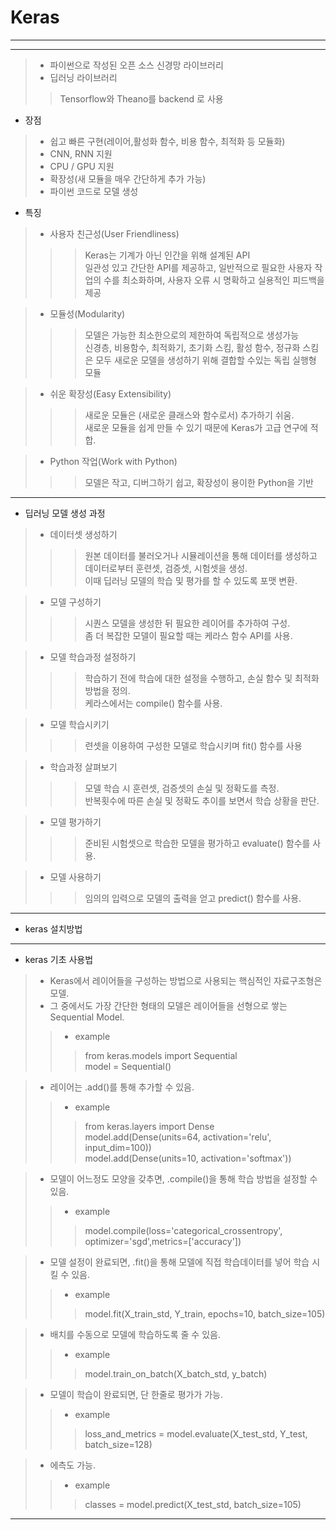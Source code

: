 # Keras  
----  


----  
> * 파이썬으로 작성된 오픈 소스 신경망 라이브러리  
> * 딥러닝 라이브러리  
>> Tensorflow와 Theano를 backend 로 사용  

* 장점  
> * 쉽고 빠른 구현(레이어,활성화 함수, 비용 함수, 최적화 등 모듈화)  
> * CNN, RNN 지원  
> * CPU / GPU 지원  
> * 확장성(새 모듈을 매우 간단하게 추가 가능)  
> * 파이썬 코드로 모델 생성  

* 특징  
> * 사용자 친근성(User Friendliness)
>>> Keras는 기계가 아닌 인간을 위해 설계된 API  
>>> 일관성 있고 간단한 API를 제공하고, 일반적으로 필요한 사용자 작업의 수를 최소화하며, 사용자 오류 시 명확하고 실용적인 피드백을 제공  

> * 모듈성(Modularity)  
>>> 모델은 가능한 최소한으로의 제한하여 독립적으로 생성가능  
>>> 신경층, 비용함수, 최적화기, 초기화 스킴, 활성 함수, 정규화 스킴은 모두 새로운 모델을 생성하기 위해 결합할 수있는 독립 실행형 모듈 

> * 쉬운 확장성(Easy Extensibility)  
>>> 새로운 모듈은 (새로운 클래스와 함수로서) 추가하기 쉬움.  
>>> 새로운 모듈을 쉽게 만들 수 있기 때문에 Keras가 고급 연구에 적합.  

> * Python 작업(Work with Python)  
>>> 모델은 작고, 디버그하기 쉽고, 확장성이 용이한 Python을 기반  

-----------

* 딥러닝 모델 생성 과정  
> * 데이터셋 생성하기
>>> 원본 데이터를 불러오거나 시뮬레이션을 통해 데이터를 생성하고 데이터로부터 훈련셋, 검증셋, 시험셋을 생성.  
>>> 이때 딥러닝 모델의 학습 및 평가를 할 수 있도록 포맷 변환.  

> * 모델 구성하기  
>>> 시퀀스 모델을 생성한 뒤 필요한 레이어를 추가하여 구성.  
>>> 좀 더 복잡한 모델이 필요할 때는 케라스 함수 API를 사용.  

> * 모델 학습과정 설정하기  
>>> 학습하기 전에 학습에 대한 설정을 수행하고, 손실 함수 및 최적화 방법을 정의.  
>>> 케라스에서는 compile() 함수를 사용.  

> * 모델 학습시키기  
>>> 련셋을 이용하여 구성한 모델로 학습시키며 fit() 함수를 사용  

> * 학습과정 살펴보기  
>>> 모델 학습 시 훈련셋, 검증셋의 손실 및 정확도를 측정.  
>>> 반복횟수에 따른 손실 및 정확도 추이를 보면서 학습 상황을 판단.  

> * 모델 평가하기  
>>> 준비된 시험셋으로 학습한 모델을 평가하고 evaluate() 함수를 사용.  

> * 모델 사용하기  
>>> 임의의 입력으로 모델의 출력을 얻고 predict() 함수를 사용.  

-------
* keras 설치방법  



------  

* keras 기초 사용법  
> * Keras에서 레이어들을 구성하는 방법으로 사용되는 핵심적인 자료구조형은 모델.  
> * 그 중에서도 가장 간단한 형태의 모델은 레이어들을 선형으로 쌓는 Sequential Model.  
>> * example  
>>> from keras.models import Sequential  
>>> model = Sequential()  

> * 레이어는 .add()를 통해 추가할 수 있음.  
>> * example  
>>> from keras.layers import Dense  
>>> model.add(Dense(units=64, activation='relu', input_dim=100))  
>>> model.add(Dense(units=10, activation='softmax'))  

> * 모델이 어느정도 모양을 갖추면, .compile()을 통해 학습 방법을 설정할 수 있음.  
>> * example  
>>> model.compile(loss='categorical_crossentropy', optimizer='sgd',metrics=['accuracy'])  

> * 모델 설정이 완료되면, .fit()을 통해 모델에 직접 학습데이터를 넣어 학습 시킬 수 있음.  
>> * example  
>>> model.fit(X_train_std, Y_train, epochs=10, batch_size=105)  

> * 배치를 수동으로 모델에 학습하도록 줄 수 있음.  
>> * example 
>>> model.train_on_batch(X_batch_std, y_batch)  

> * 모델이 학습이 완료되면, 단 한줄로 평가가 가능.  
>> * example 
>>> loss_and_metrics = model.evaluate(X_test_std, Y_test, batch_size=128)  

> * 에측도 가능.
>> * example 
>>> classes = model.predict(X_test_std, batch_size=105)  


------





